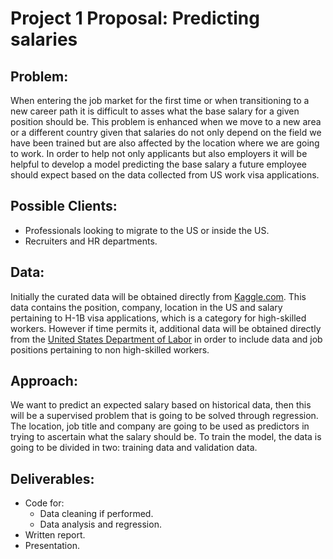 # Project 1 Proposal: Predicting salaries

## Problem:
When entering the job market for the first time or when transitioning to a new career path it is difficult to asses what the base salary for a given position should be. This problem is enhanced when we move to a new area or a different country given that salaries do not only depend on the field we have been trained but are also affected by the location where we are going to work. In order to help not only applicants but also employers it will be helpful to develop a model predicting the base salary a future employee should expect based on the data collected from US work visa applications.

## Possible Clients:
* Professionals looking to migrate to the US or inside the US.
* Recruiters and HR departments.

## Data:
Initially the curated data will be obtained directly from [Kaggle.com](https://www.kaggle.com/nsharan/h-1b-visa). This data contains the position, company, location in the US and salary pertaining to H-1B visa applications, which is a category for high-skilled workers. However if time permits it, additional data will be obtained directly from the [United States Department of Labor](https://www.foreignlaborcert.doleta.gov/performancedata.cfm) in order to include data and job positions pertaining to non high-skilled workers.

## Approach:
We want to predict an expected salary based on historical data, then this will be a supervised problem that is going to be solved through regression. The location, job title and company are going to be used as predictors in trying to ascertain what the salary should be. To train the model, the data is going to be divided in two: training data and validation data.

## Deliverables:
* Code for:
  * Data cleaning if performed.
  * Data analysis and regression.
* Written report.
* Presentation.



